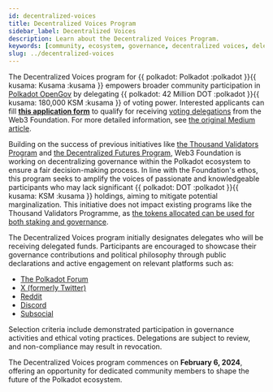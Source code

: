```yaml
---
id: decentralized-voices
title: Decentralized Voices Program
sidebar_label: Decentralized Voices
description: Learn about the Decentralized Voices Program.
keywords: [community, ecosystem, governance, decentralized voices, delegations]
slug: ../decentralized-voices
---
```


The Decentralized Voices program for {{ polkadot: Polkadot :polkadot }}{{ kusama: Kusama :kusama }}
empowers broader community participation in [Polkadot OpenGov](../learn/learn-polkadot-opengov.md)
by delegating {{ polkadot: 42 Million DOT :polkadot }}{{ kusama: 180,000 KSM :kusama }} of voting power. Interested
applicants can fill
[**this application form**](https://docs.google.com/forms/d/e/1FAIpQLSeIFOhMfoqRoeYqr1c_-UeB2a6u0YEsi9CaNEEeUAXtN0oE3w/viewform)
to qualify for receiving
[voting delegations](../learn/learn-polkadot-opengov.md#multirole-delegation) from the Web3
Foundation. For more detailed information, see
[the original Medium article](https://medium.com/web3foundation/decentralized-voices-program-93623c27ae43).

Building on the success of previous initiatives like
[the Thousand Validators Program](./thousand-validators.md) and
[the Decentralized Futures Program](./decentralized-futures.md), Web3 Foundation is working on
decentralizing governance within the Polkadot ecosystem to ensure a fair
decision-making process. In line with the Foundation's ethos, this program seeks to amplify the voices of
passionate and knowledgeable participants who may lack significant
{{ polkadot: DOT :polkadot }}{{ kusama: KSM :kusama }} holdings, aiming to mitigate potential
marginalization. This initiative does not impact existing programs like the Thousand Validators
Programme, as
[the tokens allocated can be used for both staking and governance](../learn/learn-polkadot-opengov.md#voluntary-locking-conviction-voting).

The Decentralized Voices program initially designates delegates who will be receiving delegated
funds. Participants are encouraged to showcase their governance contributions and political
philosophy through public declarations and active engagement on relevant platforms such as:

- [The Polkadot Forum](https://forum.polkadot.network/)
- [X (formerly Twitter)](https://twitter.com/)
- [Reddit](https://www.reddit.com/r/Polkadot/)
- [Discord](https://discord.gg/polkadot)
- [Subsocial](https://polkaverse.com/)

Selection criteria include demonstrated participation in governance activities and ethical voting
practices. Delegations are subject to review, and non-compliance may result in revocation.

The Decentralized Voices program commences on **February 6, 2024**, offering an opportunity for
dedicated community members to shape the future of the Polkadot ecosystem.
